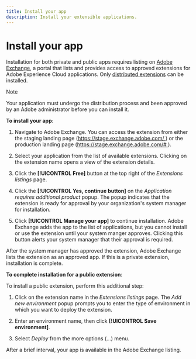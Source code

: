 ```yaml
---
title: Install your app
description: Install your extensible applications.
---
```

# Install your app

Installation for both private and public apps requires listing on [Adobe Exchange](https://exchange.adobe.com/), a portal that lists and provides access to approved extensions for Adobe Experience Cloud applications. Only [distributed extensions](distribute.md) can be installed.

>[!NOTE]
>
>Your application must undergo the distribution process and been approved by an Adobe administrator before you can install it.

**To install your app**:

1. Navigate to Adobe Exchange. You can access the extension from either the staging landing page (https://stage.exchange.adobe.com/ ) or the production landing page (https://stage.exchange.adobe.com/# ).

1.  Select your application from the list of available extensions. Clicking on the extension name opens a view of the extension details. 

1. Click the **[!UICONTROL Free]** button at the top right of the _Extensions listings_ page.

1. Click the **[!UICONTROL Yes, continue button]** on the  _Application requires additional product_ popup. The popup indicates that the extension is ready for approval by your organization's system manager for installation.

1. Click **[!UICONTROL Manage your app]** to continue installation. Adobe Exchange adds the app to the list of applications, but you cannot install or use the extension until your system manger approves. Clicking this button alerts your system manager that their approval is required. 

After the system manager has approved the extension, Adobe Exchange lists the extension as an approved app. If this is a private extension, installation is complete.

**To complete installation for a public extension**:

To install a public extension, perform this additional step:

1. Click on the extension name  in the _Extensions listings_ page. The _Add new environment_ popup prompts you to enter the type of environment in which you want to deploy the extension.

1. Enter an environment name, then click **[!UICONTROL Save environment]**.

1. Select _Deploy_ from the more options (...) menu.

After a brief interval, your app is available in the Adobe Exchange listing.
